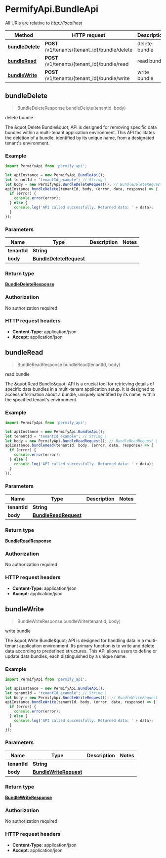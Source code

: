 # PermifyApi.BundleApi

All URIs are relative to *http://localhost*

Method | HTTP request | Description
------------- | ------------- | -------------
[**bundleDelete**](BundleApi.md#bundleDelete) | **POST** /v1/tenants/{tenant_id}/bundle/delete | delete bundle
[**bundleRead**](BundleApi.md#bundleRead) | **POST** /v1/tenants/{tenant_id}/bundle/read | read bundle
[**bundleWrite**](BundleApi.md#bundleWrite) | **POST** /v1/tenants/{tenant_id}/bundle/write | write bundle



## bundleDelete

> BundleDeleteResponse bundleDelete(tenantId, body)

delete bundle

The \&quot;Delete Bundle\&quot; API is designed for removing specific data bundles within a multi-tenant application environment. This API facilitates the deletion of a bundle, identified by its unique name, from a designated tenant&#39;s environment.

### Example

```javascript
import PermifyApi from 'permify_api';

let apiInstance = new PermifyApi.BundleApi();
let tenantId = "tenantId_example"; // String | 
let body = new PermifyApi.BundleDeleteRequest(); // BundleDeleteRequest | 
apiInstance.bundleDelete(tenantId, body, (error, data, response) => {
  if (error) {
    console.error(error);
  } else {
    console.log('API called successfully. Returned data: ' + data);
  }
});
```

### Parameters


Name | Type | Description  | Notes
------------- | ------------- | ------------- | -------------
 **tenantId** | **String**|  | 
 **body** | [**BundleDeleteRequest**](BundleDeleteRequest.md)|  | 

### Return type

[**BundleDeleteResponse**](BundleDeleteResponse.md)

### Authorization

No authorization required

### HTTP request headers

- **Content-Type**: application/json
- **Accept**: application/json


## bundleRead

> BundleReadResponse bundleRead(tenantId, body)

read bundle

The \&quot;Read Bundle\&quot; API is a crucial tool for retrieving details of specific data bundles in a multi-tenant application setup. It is designed to access information about a bundle, uniquely identified by its name, within the specified tenant&#39;s environment.

### Example

```javascript
import PermifyApi from 'permify_api';

let apiInstance = new PermifyApi.BundleApi();
let tenantId = "tenantId_example"; // String | 
let body = new PermifyApi.BundleReadRequest(); // BundleReadRequest | 
apiInstance.bundleRead(tenantId, body, (error, data, response) => {
  if (error) {
    console.error(error);
  } else {
    console.log('API called successfully. Returned data: ' + data);
  }
});
```

### Parameters


Name | Type | Description  | Notes
------------- | ------------- | ------------- | -------------
 **tenantId** | **String**|  | 
 **body** | [**BundleReadRequest**](BundleReadRequest.md)|  | 

### Return type

[**BundleReadResponse**](BundleReadResponse.md)

### Authorization

No authorization required

### HTTP request headers

- **Content-Type**: application/json
- **Accept**: application/json


## bundleWrite

> BundleWriteResponse bundleWrite(tenantId, body)

write bundle

The \&quot;Write Bundle\&quot; API is designed for handling data in a multi-tenant application environment. Its primary function is to write and delete data according to predefined structures. This API allows users to define or update data bundles, each distinguished by a unique name.

### Example

```javascript
import PermifyApi from 'permify_api';

let apiInstance = new PermifyApi.BundleApi();
let tenantId = "tenantId_example"; // String | 
let body = new PermifyApi.BundleWriteRequest(); // BundleWriteRequest | 
apiInstance.bundleWrite(tenantId, body, (error, data, response) => {
  if (error) {
    console.error(error);
  } else {
    console.log('API called successfully. Returned data: ' + data);
  }
});
```

### Parameters


Name | Type | Description  | Notes
------------- | ------------- | ------------- | -------------
 **tenantId** | **String**|  | 
 **body** | [**BundleWriteRequest**](BundleWriteRequest.md)|  | 

### Return type

[**BundleWriteResponse**](BundleWriteResponse.md)

### Authorization

No authorization required

### HTTP request headers

- **Content-Type**: application/json
- **Accept**: application/json

